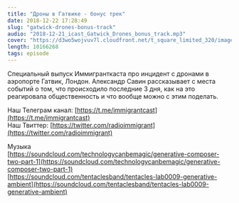 ```yaml
---
title: "Дроны в Гатвике - бонус трек"
date: 2018-12-22 17:28:49
slug: "gatwick-drones-bonus-track"
audio: "2018-12-21_icast_Gatwick_Drones_bonus_track.mp3"
cover: "https://d3wo5wojvuv7l.cloudfront.net/t_square_limited_320/images.spreaker.com/original/8fa6613d8f22fb1412486aaa5ccb0caf.jpg"
length: 10166268
tags: episode
---
```

Специальный выпуск Иммигранткаста про инцидент с дронами в аэропорте Гатвик, Лондон. Александр Савин рассказывает с места событий о том, что происходило последние 3 дня, как на это реагировала общественность и что вообще можно с этим поделать.  
  
Наш Телеграм канал: [https://t.me/immigrantcast](https://t.me/immigrantcast)  
Наш Твиттер: [https://twitter.com/radioimmigrant](https://twitter.com/radioimmigrant)  
  
Музыка  
[https://soundcloud.com/technologycanbemagic/generative-composer-two-part-1](https://soundcloud.com/technologycanbemagic/generative-composer-two-part-1)  
[https://soundcloud.com/tentaclesband/tentacles-lab0009-generative-ambient](https://soundcloud.com/tentaclesband/tentacles-lab0009-generative-ambient)
